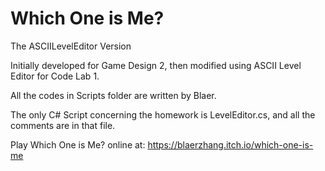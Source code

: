 # Which One is Me?
The ASCIILevelEditor Version

Initially developed for Game Design 2, then modified using ASCII Level Editor for Code Lab 1.

All the codes in Scripts folder are written by Blaer.

The only C# Script concerning the homework is LevelEditor.cs, and all the comments are in that file.

Play Which One is Me? online at: https://blaerzhang.itch.io/which-one-is-me
